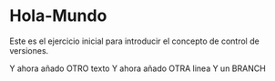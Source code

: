 # Hola-Mundo
Este es el ejercicio inicial para introducir el concepto de control de versiones. 

Y ahora añado OTRO texto
Y ahora añado OTRA linea Y un BRANCH